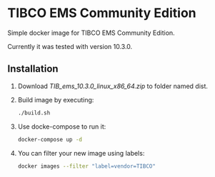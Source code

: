 # TIBCO EMS Community Edition
Simple docker image for TIBCO EMS Community Edition.

Currently it was tested with version 10.3.0.

## Installation

1. Download *TIB_ems_10.3.0_linux_x86_64.zip* to folder named dist.
2. Build image by executing:

    ```bash
    ./build.sh
    ```

3. Use docke-compose to run it:
    
    ```bash
    docker-compose up -d
    ```

4. You can filter your new image using labels:
    
    ```bash
    docker images --filter "label=vendor=TIBCO"
    ```